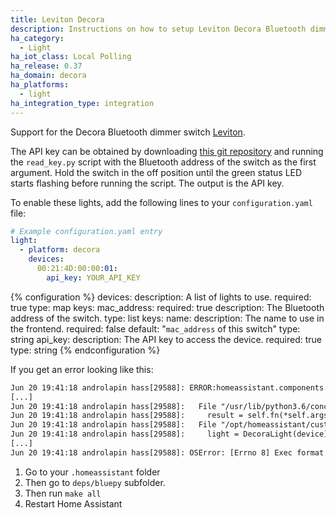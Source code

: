 ```yaml
---
title: Leviton Decora
description: Instructions on how to setup Leviton Decora Bluetooth dimmers within Home Assistant.
ha_category:
  - Light
ha_iot_class: Local Polling
ha_release: 0.37
ha_domain: decora
ha_platforms:
  - light
ha_integration_type: integration
---
```


Support for the Decora Bluetooth dimmer switch [Leviton](https://www.leviton.com/en/products/residential/dimmers/automation-smart-home/decora-digital-with-bluetooth-dimmers#t=Products&sort=%40wcs_site_tree_rank%20ascending&layout=card).

The API key can be obtained by downloading [this git repository](https://github.com/mjg59/python-decora) and running the `read_key.py` script with the Bluetooth address of the switch as the first argument. Hold the switch in the off position until the green status LED starts flashing before running the script. The output is the API key.

To enable these lights, add the following lines to your `configuration.yaml` file:

```yaml
# Example configuration.yaml entry
light:
  - platform: decora
    devices:
      00:21:4D:00:00:01:
        api_key: YOUR_API_KEY
```

{% configuration %}
devices:
  description: A list of lights to use.
  required: true
  type: map
  keys:
    mac_address:
      required: true
      description: The Bluetooth address of the switch.
      type: list
      keys:
        name:
          description: The name to use in the frontend.
          required: false
          default: "`mac_address` of this switch"
          type: string
        api_key:
          description: The API key to access the device.
          required: true
          type: string
{% endconfiguration %}

<div class='note'>

If you get an error looking like this:

```txt
Jun 20 19:41:18 androlapin hass[29588]: ERROR:homeassistant.components.light:Error while setting up platform decora
[...]
Jun 20 19:41:18 androlapin hass[29588]:   File "/usr/lib/python3.6/concurrent/futures/thread.py", line 55, in run
Jun 20 19:41:18 androlapin hass[29588]:     result = self.fn(*self.args, **self.kwargs)
Jun 20 19:41:18 androlapin hass[29588]:   File "/opt/homeassistant/custom_components/light/decora.py", line 68, in setup_platform
Jun 20 19:41:18 androlapin hass[29588]:     light = DecoraLight(device)
[...]
Jun 20 19:41:18 androlapin hass[29588]: OSError: [Errno 8] Exec format error
```

1. Go to your `.homeassistant` folder
2. Then go to `deps/bluepy` subfolder.
3. Then run `make all`
4. Restart Home Assistant

</div>
